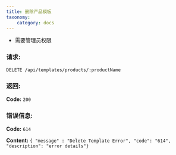 ```yaml
---
title: 删除产品模板
taxonomy:
    category: docs
---
```


- 需要管理员权限

### **请求:**

    DELETE /api/templates/products/:productName


### **返回:**

**Code:** `200`

### **错误信息:**

**Code:** `614`

**Content:** `{ "message" : "Delete Template Error", "code": "614", "description": "error details"}`